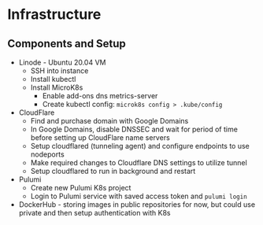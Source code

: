 # Infrastructure

## Components and Setup
* Linode - Ubuntu 20.04 VM
  * SSH into instance
  * Install kubectl
  * Install MicroK8s
    * Enable add-ons dns metrics-server
    * Create kubectl config: `microk8s config > .kube/config`
* CloudFlare
  * Find and purchase domain with Google Domains
  * In Google Domains, disable DNSSEC and wait for period of time before setting up CloudFlare name servers
  * Setup cloudflared (tunneling agent) and configure endpoints to use nodeports
  * Make required changes to Cloudflare DNS settings to utilize tunnel
  * Setup cloudflared to run in background and restart
* Pulumi
  * Create new Pulumi K8s project
  * Login to Pulumi service with saved access token and `pulumi login`
* DockerHub - storing images in public repositories for now, but could use private and then setup authentication with K8s
